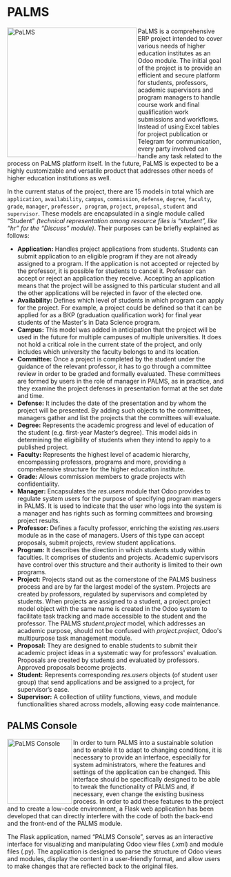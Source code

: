 # PALMS
<img src="https://github.com/sefasenlik/PaLMS/assets/43667807/a27ff24d-6e9c-4a50-bf22-e925e7257683" alt="PaLMS" width="300" align="left"/>

PaLMS is a comprehensive ERP project intended to cover various needs of higher education institutes as an Odoo module. The initial goal of the project is to provide an efficient and secure platform for students, professors, academic supervisors and program managers to handle course work and final qualification work submissions and workflows. Instead of using Excel tables for project publication or Telegram for communication, every party involved can handle any task related to the process on PaLMS platform itself. In the future, PaLMS is expected to be a highly customizable and versatile product that addresses other needs of higher education institutions as well.

In the current status of the project, there are 15 models in total which are `application`, `availability`, `campus`, `commission`, `defense`, `degree`, `faculty`, `grade`, `manager`, `professor, program`, `project`, `proposal`, `student` and `supervisor`. These models are encapsulated in a single module called “Student” _(technical representation among resource files is “student”, like “hr” for the “Discuss” module)_. Their purposes can be briefly explained as follows:
- **Application:** Handles project applications from students. Students can submit application to an eligible program if they are not already assigned to a program. If the application is not accepted or rejected by the professor, it is possible for students to cancel it. Professor can accept or reject an application they receive. Accepting an application means that the project will be assigned to this particular student and all the other applications will be rejected in favor of the elected one.
- **Availability:** Defines which level of students in which program can apply for the project. For example, a project could be defined so that it can be applied for as a ВКР (graduation qualification work) for final year students of the Master's in Data Science program.
- **Campus:** This model was added in anticipation that the project will be used in the future for multiple campuses of multiple universities. It does not hold a critical role in the current state of the project, and only includes which university the faculty belongs to and its location.
- **Committee:** Once a project is completed by the student under the guidance of the relevant professor, it has to go through a committee review in order to be graded and formally evaluated. These committees are formed by users in the role of manager in PALMS, as in practice, and they examine the project defenses in presentation format at the set date and time.
- **Defense:** It includes the date of the presentation and by whom the project will be presented. By adding such objects to the committees, managers gather and list the projects that the committees will evaluate.
- **Degree:** Represents the academic progress and level of education of the student (e.g. first-year Master’s degree). This model aids in determining the eligibility of students when they intend to apply to a published project.
- **Faculty:** Represents the highest level of academic hierarchy, encompassing professors, programs and more, providing a comprehensive structure for the higher education institute.
- **Grade:** Allows commission members to grade projects with confidentiality.
- **Manager:** Encapsulates the _res.users_ module that Odoo provides to regulate system users for the purpose of specifying program managers in PALMS. It is used to indicate that the user who logs into the system is a manager and has rights such as forming committees and browsing project results. 
- **Professor:** Defines a faculty professor, enriching the existing _res.users_ module as in the case of managers. Users of this type can accept proposals, submit projects, review student applications.
- **Program:** It describes the direction in which students study within faculties. It comprises of students and projects. Academic supervisors have control over this structure and their authority is limited to their own programs.
- **Project:** Projects stand out as the cornerstone of the PALMS business process and are by far the largest model of the system. Projects are created by professors, regulated by supervisors and completed by students. When projects are assigned to a student, a project.project model object with the same name is created in the Odoo system to facilitate task tracking and made accessible to the student and the professor.
The PALMS _student.project_ model, which addresses an academic purpose, should not be confused with _project.project_, Odoo's multipurpose task management module.
- **Proposal:** They are designed to enable students to submit their academic project ideas in a systematic way for professors' evaluation. Proposals are created by students and evaluated by professors. Approved proposals become projects.
- **Student:** Represents corresponding _res.users_ objects (of student user group) that send applications and be assigned to a project, for supervisor’s ease. 
- **Supervisor:** A collection of utility functions, views, and module functionalities shared across models, allowing easy code maintenance.

## PALMS Console

<img src="https://github.com/sefasenlik/PaLMS/assets/43667807/1bcd6fa0-9792-4a15-a0fa-132bdf200c65" alt="PaLMS Console" width="150" align="left"/>

In order to turn PALMS into a sustainable solution and to enable it to adapt to changing conditions, it is necessary to provide an interface, especially for system administrators, where the features and settings of the application can be changed. This interface should be specifically designed to be able to tweak the functionality of PALMS and, if necessary, even change the existing business process. In order to add these features to the project and to create a low-code environment, a Flask web application has been developed that can directly interfere with the code of both the back-end and the front-end of the PALMS module.

The Flask application, named “PALMS Console”, serves as an interactive interface for visualizing and manipulating Odoo view files (.xml) and module files (.py). The application is designed to parse the structure of Odoo views and modules, display the content in a user-friendly format, and allow users to make changes that are reflected back to the original files.
